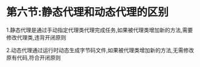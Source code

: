 # 第六节:静态代理和动态代理的区别

1.静态代理是通过手动指定代理类代理完成任务,如果被代理类增加新的方法,需要修改代理类,违背开闭原则

2.动态代理通过运行时动态生成字节码文件,如果被代理类增加新的方法,无需修改原有代码,符合开闭原则